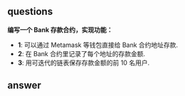 ## questions

**编写一个 Bank 存款合约，实现功能：**

-   **1**: 可以通过 Metamask 等钱包直接给 Bank 合约地址存款.
-   **2**: 在 Bank 合约里记录了每个地址的存款金额.
-   **3**: 用可迭代的链表保存存款金额的前 10 名用户.


## answer


